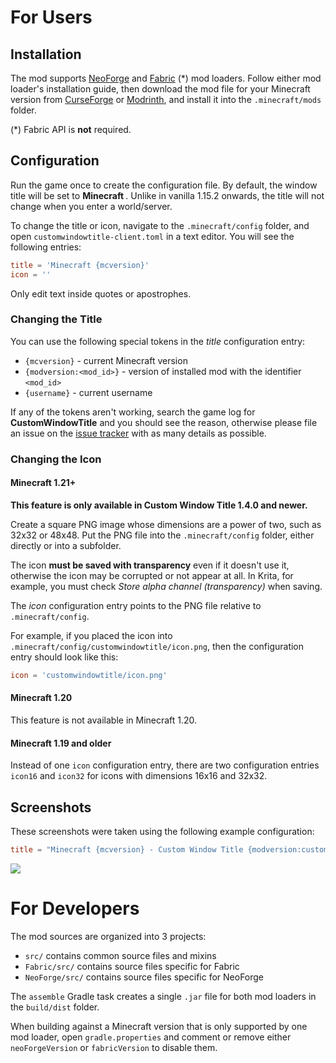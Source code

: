 # For Users

## Installation

The mod supports [NeoForge](https://neoforged.net/) and [Fabric](https://fabricmc.net/) (*) mod loaders. Follow either mod loader's installation guide, then download the mod file for your Minecraft version from [CurseForge](https://www.curseforge.com/minecraft/mc-mods/custom-window-title/files) or [Modrinth](https://modrinth.com/mod/custom-window-title/versions), and install it into the `.minecraft/mods` folder.

(*) Fabric API is **not** required.

## Configuration

Run the game once to create the configuration file. By default, the window title will be set to **Minecraft _<version>_**. Unlike in vanilla 1.15.2 onwards, the title will not change when you enter a world/server.

To change the title or icon, navigate to the `.minecraft/config` folder, and open `customwindowtitle-client.toml` in a text editor. You will see the following entries:

```toml
title = 'Minecraft {mcversion}'  
icon = ''  
```

Only edit text inside quotes or apostrophes.

### Changing the Title

You can use the following special tokens in the _title_ configuration entry:

* `{mcversion}` - current Minecraft version
* `{modversion:<mod_id>}` - version of installed mod with the identifier `<mod_id>`
* `{username}` - current username

If any of the tokens aren't working, search the game log for **CustomWindowTitle** and you should see the reason, otherwise please file an issue on the [issue tracker](https://github.com/chylex/Minecraft-Window-Title/issues) with as many details as possible.

### Changing the Icon

#### Minecraft 1.21+

**This feature is only available in Custom Window Title 1.4.0 and newer.**

Create a square PNG image whose dimensions are a power of two, such as 32x32 or 48x48. Put the PNG file into the `.minecraft/config` folder, either directly or into a subfolder.

The icon **must be saved with transparency** even if it doesn't use it, otherwise the icon may be corrupted or not appear at all. In Krita, for example, you must check _Store alpha channel (transparency)_ when saving.

The _icon_ configuration entry points to the PNG file relative to `.minecraft/config`.

For example, if you placed the icon into `.minecraft/config/customwindowtitle/icon.png`, then the configuration entry should look like this:

```toml
icon = 'customwindowtitle/icon.png'
```

#### Minecraft 1.20

This feature is not available in Minecraft 1.20.

#### Minecraft 1.19 and older

Instead of one `icon` configuration entry, there are two configuration entries `icon16` and `icon32` for icons with dimensions 16x16 and 32x32.

## Screenshots

These screenshots were taken using the following example configuration:

```toml
title = "Minecraft {mcversion} - Custom Window Title {modversion:customwindowtitle}"
```

![](https://github.com/chylex/Minecraft-Window-Title/blob/master/.github/README/screenshot.png)

# For Developers

The mod sources are organized into 3 projects:
- `src/` contains common source files and mixins
- `Fabric/src/` contains source files specific for Fabric
- `NeoForge/src/` contains source files specific for NeoForge

The `assemble` Gradle task creates a single `.jar` file for both mod loaders in the `build/dist` folder.

When building against a Minecraft version that is only supported by one mod loader, open `gradle.properties` and comment or remove either `neoForgeVersion` or `fabricVersion` to disable them.
